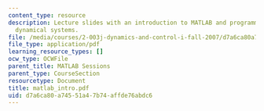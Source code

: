 ```yaml
---
content_type: resource
description: Lecture slides with an introduction to MATLAB and programming to simulate
  dynamical systems.
file: /media/courses/2-003j-dynamics-and-control-i-fall-2007/d7a6ca80a74551a47b74affde76abdc6_matlab_intro.pdf
file_type: application/pdf
learning_resource_types: []
ocw_type: OCWFile
parent_title: MATLAB Sessions
parent_type: CourseSection
resourcetype: Document
title: matlab_intro.pdf
uid: d7a6ca80-a745-51a4-7b74-affde76abdc6
---
```

